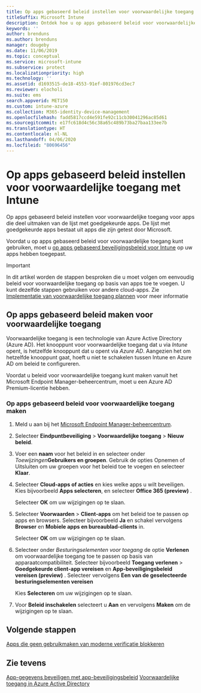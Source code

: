 ```yaml
---
title: Op apps gebaseerd beleid instellen voor voorwaardelijke toegang met Intune
titleSuffix: Microsoft Intune
description: Ontdek hoe u op apps gebaseerd beleid voor voorwaardelijke toegang maakt met Intune.
keywords: ''
author: brenduns
ms.author: brenduns
manager: dougeby
ms.date: 11/06/2019
ms.topic: conceptual
ms.service: microsoft-intune
ms.subservice: protect
ms.localizationpriority: high
ms.technology: ''
ms.assetid: d1693515-de18-4553-91ef-801976cd3ec7
ms.reviewer: elocholi
ms.suite: ems
search.appverid: MET150
ms.custom: intune-azure
ms.collection: M365-identity-device-management
ms.openlocfilehash: fadd5817ccd4e591fe92c11cb30041296ac85d61
ms.sourcegitcommit: e17fc618d4c56c38a65c489b73ba27baa133ee7b
ms.translationtype: HT
ms.contentlocale: nl-NL
ms.lasthandoff: 04/06/2020
ms.locfileid: "80696456"
---
```

# <a name="set-up-app-based-conditional-access-policies-with-intune"></a>Op apps gebaseerd beleid instellen voor voorwaardelijke toegang met Intune

Op apps gebaseerd beleid instellen voor voorwaardelijke toegang voor apps die deel uitmaken van de lijst met goedgekeurde apps. De lijst met goedgekeurde apps bestaat uit apps die zijn getest door Microsoft.

Voordat u op apps gebaseerd beleid voor voorwaardelijke toegang kunt gebruiken, moet u [op apps gebaseerd beveiligingsbeleid voor Intune](../apps/app-protection-policies.md) op uw apps hebben toegepast.

> [!IMPORTANT]
> In dit artikel worden de stappen besproken die u moet volgen om eenvoudig beleid voor voorwaardelijke toegang op basis van apps toe te voegen. U kunt dezelfde stappen gebruiken voor andere cloud-apps. Zie [Implementatie van voorwaardelijke toegang plannen](https://docs.microsoft.com/azure/active-directory/conditional-access/plan-conditional-access) voor meer informatie

## <a name="create-app-based-conditional-access-policies"></a>Op apps gebaseerd beleid maken voor voorwaardelijke toegang

Voorwaardelijke toegang is een technologie van Azure Active Directory (Azure AD). Het knooppunt voor voorwaardelijke toegang dat u via *Intune* opent, is hetzelfde knooppunt dat u opent via *Azure AD*. Aangezien het om hetzelfde knooppunt gaat, hoeft u niet te schakelen tussen Intune en Azure AD om beleid te configureren.

Voordat u beleid voor voorwaardelijke toegang kunt maken vanuit het Microsoft Endpoint Manager-beheercentrum, moet u een Azure AD Premium-licentie hebben.

### <a name="to-create-an-app-based-conditional-access-policy"></a>Op apps gebaseerd beleid voor voorwaardelijke toegang maken

1. Meld u aan bij het [Microsoft Endpoint Manager-beheercentrum](https://go.microsoft.com/fwlink/?linkid=2109431).

2. Selecteer **Eindpuntbeveiliging** > **Voorwaardelijke toegang** > **Nieuw beleid**.

3. Voer een **naam** voor het beleid in en selecteer onder *Toewijzingen***Gebruikers en groepen**. Gebruik de opties Opnemen of Uitsluiten om uw groepen voor het beleid toe te voegen en selecteer **Klaar**.

4. Selecteer **Cloud-apps of acties** en kies welke apps u wilt beveiligen. Kies bijvoorbeeld **Apps selecteren**, en selecteer **Office 365 (preview)** .

   Selecteer **OK** om uw wijzigingen op te slaan.

5. Selecteer **Voorwaarden** > **Client-apps** om het beleid toe te passen op apps en browsers. Selecteer bijvoorbeeld **Ja** en schakel vervolgens **Browser** en **Mobiele apps en bureaublad-clients** in.

   Selecteer **OK** om uw wijzigingen op te slaan.

6. Selecteer onder *Besturingselementen voor toegang* de optie **Verlenen** om voorwaardelijke toegang toe te passen op basis van apparaatcompatibiliteit. Selecteer bijvoorbeeld **Toegang verlenen** > **Goedgekeurde client-app vereisen** en **App-beveiligingsbeleid vereisen (preview)** . Selecteer vervolgens **Een van de geselecteerde besturingselementen vereisen**

   Kies **Selecteren** om uw wijzigingen op te slaan.

7. Voor **Beleid inschakelen** selecteert u **Aan** en vervolgens **Maken** om de wijzigingen op te slaan.





## <a name="next-steps"></a>Volgende stappen
[Apps die geen gebruikmaken van moderne verificatie blokkeren](app-modern-authentication-block.md)

## <a name="see-also"></a>Zie tevens

[App-gegevens beveiligen met app-beveiligingsbeleid](../apps/app-protection-policies.md)
[Voorwaardelijke toegang in Azure Active Directory](https://docs.microsoft.com/azure/active-directory/active-directory-conditional-access)
